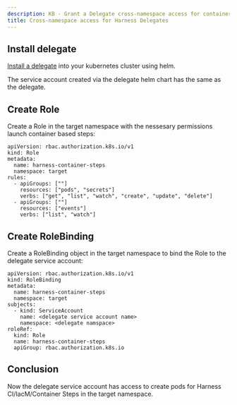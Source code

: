```yaml
---
description: KB - Grant a Delegate cross-namespace access for container steps
title: Cross-namespace access for Harness Delegates
---
```


## Install delegate

[Install a delegate](https://developer.harness.io/docs/platform/delegates/install-delegates/overview/#install-the-helm-chart) into your kubernetes cluster using helm.

The service account created via the delegate helm chart has the same as the delegate.

## Create Role

Create a Role in the target namespace with the nessesary permissions launch container based steps:

```
apiVersion: rbac.authorization.k8s.io/v1
kind: Role
metadata:
  name: harness-container-steps
  namespace: target
rules:
  - apiGroups: [""]
    resources: ["pods", "secrets"]
    verbs: ["get", "list", "watch", "create", "update", "delete"]
  - apiGroups: [""]
    resources: ["events"]
    verbs: ["list", "watch"]
```

## Create RoleBinding

Create a RoleBinding object in the target namespace to bind the Role to the delegate service account:

```
apiVersion: rbac.authorization.k8s.io/v1
kind: RoleBinding
metadata:
  name: harness-container-steps
  namespace: target
subjects:
  - kind: ServiceAccount
    name: <delegate service account name>
    namespace: <delegate namspace>
roleRef:
  kind: Role
  name: harness-container-steps
  apiGroup: rbac.authorization.k8s.io
```

## Conclusion

Now the delegate service account has access to create pods for Harness CI/IacM/Container Steps in the target namespace.
